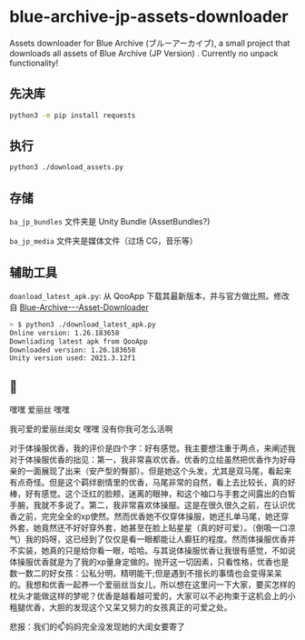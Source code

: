 # blue-archive-jp-assets-downloader
Assets downloader for Blue Archive (ブルーアーカイブ), a small project that downloads all assets of Blue Archive (JP Version) . Currently no unpack functionality!

## 先决库

```bash
python3 -m pip install requests
```

## 执行

```bash
python3 ./download_assets.py
```

## 存储

`ba_jp_bundles` 文件夹是 Unity Bundle (AssetBundles?)

`ba_jp_media` 文件夹是媒体文件（过场 CG，音乐等）

## 辅助工具

`doanload_latest_apk.py`: 从 QooApp 下载其最新版本，并与官方做比照。修改自 [Blue-Archive---Asset-Downloader](https://github.com/K0lb3/Blue-Archive---Asset-Downloader)

```bash
> $ python3 ./download_latest_apk.py                                                                                                                      
Online version: 1.26.183658
Downliading latest apk from QooApp
Downloaded version: 1.26.183658
Unity version used: 2021.3.12f1
```

## 💈

嘿嘿 爱丽丝 嘿嘿

我可爱的爱丽丝闺女 嘿嘿 没有你我可怎么活啊

对于体操服优香，我的评价是四个字：好有感觉。我主要想注重于两点，来阐述我对于体操服优香的拙见：第一，我非常喜欢优香。优香的立绘虽然把优香作为好母亲的一面展现了出来（安产型的臀部）。但是她这个头发，尤其是双马尾，看起来有点奇怪。但是这个羁绊剧情里的优香，马尾非常的自然，看上去比较长，真的好棒，好有感觉。这个泛红的脸颊，迷离的眼神，和这个袖口与手套之间露出的白皙手腕，我就不多说了。第二，我非常喜欢体操服。这是在很久很久之前，在认识优香之前，完完全全的xp使然。然而优香她不仅穿体操服，她还扎单马尾，她还穿外套，她竟然还不好好穿外套，她甚至在脸上贴星星（真的好可爱）。（倒吸一口凉气）我的妈呀，这已经到了仅仅是看一眼都能让人癫狂的程度。然而体操服优香并不实装，她真的只是给你看一眼，哈哈。与其说体操服优香让我很有感觉，不如说体操服优香就是为了我的xp量身定做的。抛开这一切因素，只看性格，优香也是数一数二的好女孩：公私分明，精明能干;但是遇到不擅长的事情也会变得呆呆的。我想和优香一起养一个爱丽丝当女儿，所以想在这里问一下大家，要买怎样的枕头才能做这样的梦呢？优香是越看越可爱的，大家可以不必拘束于这机会上的小粗腿优香，大胆的发现这个又呆又努力的女孩真正的可爱之处。

悲报：我们的📫妈妈完全没发现她的大闺女要寄了